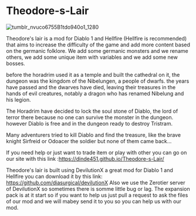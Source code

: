 # Theodore-s-Lair
![tumblr_nvuco6755B1tdo940o1_1280](https://user-images.githubusercontent.com/116229514/228376917-5e714529-0a2f-4a70-ab67-3cec3ae4fef0.png)

Theodore's lair is a mod for Diablo 1 and Hellfire (Hellfire is recommended) that aims to increase the difficulty of the game and add more content based on the germanic folklore. We add some germanic monsters and we rename others, we add some unique item with variables and we add some new bosses.




before the horadrim used it as a temple and built the cathedral on it, the dungeon was the kingdom of the Nibelungen, a people of dwarfs. the years have passed and the dwarves have died, leaving their treasures in the hands of evil creatures, notably a dragon who has renamed Nibelung and his legion.

The Horadrim have decided to lock the soul stone of Diablo, the lord of terror there because no one can survive the monster in the dungeon. however Diablo is free and in the dungeon ready to destroy Tristram.

Many adventurers tried to kill Diablo and find the treasure, like the brave knight Sirfreid or Odoacer the soldier but none of them came back...




If you need help or just want to trade item or play with other you can go on our site with this link :https://dinde451.github.io/Theodore-s-Lair/

Theodore's lair is built using DevilutionX a great mod for Diablo 1 and Hellfire you can download it by this link: https://github.com/diasurgical/devilutionX
Also we use the Zerotier server of DevilutionX so sometimes there is somme little bug or lag.
The expansion pack is at it start so if you want to help us just pull a request to ask the files of our mod and we will mabey send it to you so you can help us with our mod.

